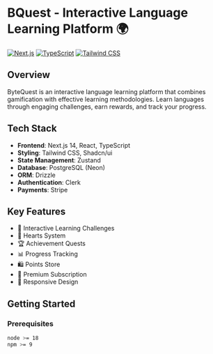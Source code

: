 # BQuest - Interactive Language Learning Platform 🌍

[![Next.js](https://img.shields.io/badge/Next.js-14-black)](https://nextjs.org/)
[![TypeScript](https://img.shields.io/badge/TypeScript-5-blue)](https://www.typescriptlang.org/)
[![Tailwind CSS](https://img.shields.io/badge/Tailwind-3-38B2AC)](https://tailwindcss.com/)

## Overview
ByteQuest is an interactive language learning platform that combines gamification with effective learning methodologies. Learn languages through engaging challenges, earn rewards, and track your progress.

## Tech Stack
- **Frontend**: Next.js 14, React, TypeScript
- **Styling**: Tailwind CSS, Shadcn/ui
- **State Management**: Zustand
- **Database**: PostgreSQL (Neon)
- **ORM**: Drizzle
- **Authentication**: Clerk
- **Payments**: Stripe

## Key Features
- 🎯 Interactive Learning Challenges
- 💝 Hearts System
- 🏆 Achievement Quests
- 📊 Progress Tracking
- 🛍️ Points Store
- 👑 Premium Subscription
- 📱 Responsive Design

## Getting Started

### Prerequisites
```bash
node >= 18
npm >= 9
